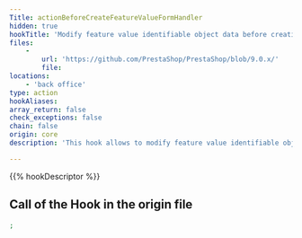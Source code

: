 ```yaml
---
Title: actionBeforeCreateFeatureValueFormHandler
hidden: true
hookTitle: 'Modify feature value identifiable object data before creating it'
files:
    -
        url: 'https://github.com/PrestaShop/PrestaShop/blob/9.0.x/'
        file: 
locations:
    - 'back office'
type: action
hookAliases: 
array_return: false
check_exceptions: false
chain: false
origin: core
description: 'This hook allows to modify feature value identifiable object forms data before it was created'

---
```


{{% hookDescriptor %}}

## Call of the Hook in the origin file

```php
;
```
